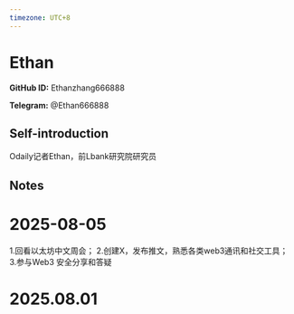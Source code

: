 ```yaml
---
timezone: UTC+8
---
```


# Ethan

**GitHub ID:** Ethanzhang666888

**Telegram:** @Ethan666888

## Self-introduction

Odaily记者Ethan，前Lbank研究院研究员

## Notes

<!-- Content_START -->
# 2025-08-05

1.回看以太坊中文周会；
2.创建X，发布推文，熟悉各类web3通讯和社交工具；
3.参与Web3 安全分享和答疑


# 2025.08.01


<!-- Content_END -->
